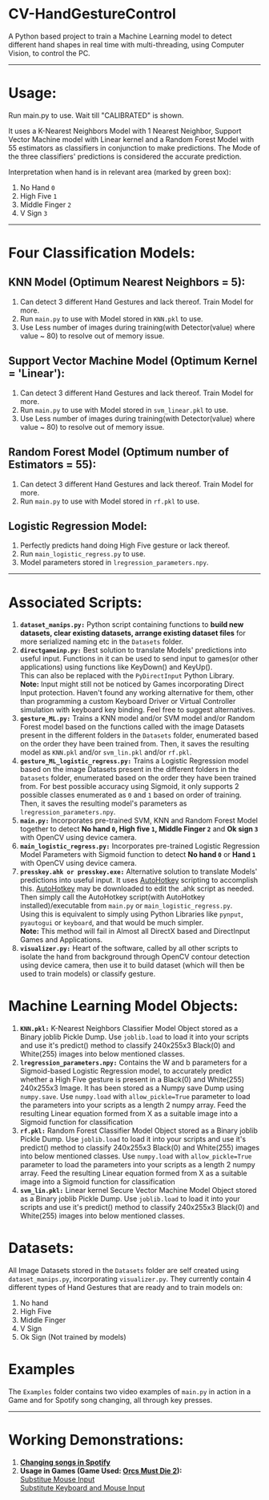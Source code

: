 # CV-HandGestureControl
A Python based project to train a Machine Learning model to detect different hand shapes in real time with multi-threading, using Computer Vision, to control the PC.

---

# Usage:
Run main.py to use. Wait till "CALIBRATED" is shown.

It uses a K-Nearest Neighbors Model with 1 Nearest Neighbor, Support Vector Machine model with Linear kernel and a Random Forest Model with 55 estimators as classifiers in conjunction to make predictions.
The Mode of the three classifiers' predictions is considered the accurate prediction.

Interpretation when hand is in relevant area (marked by green box):
1. No Hand `0` 
2. High Five `1`
3. Middle Finger `2`
4. V Sign `3`

---

# Four Classification Models:

KNN Model (Optimum Nearest Neighbors = 5): 
--
1. Can detect 3 different Hand Gestures and lack thereof. Train Model for more.
2. Run `main.py` to use with Model stored in `KNN.pkl` to use.
3. Use Less number of images during training(with Detector(value) where value ~ 80) to resolve out of memory issue.

Support Vector Machine Model (Optimum Kernel = 'Linear'):
--
1. Can detect 3 different Hand Gestures and lack thereof. Train Model for more.
2. Run `main.py` to use with Model stored in `svm_linear.pkl` to use.
3. Use Less number of images during training(with Detector(value) where value ~ 80) to resolve out of memory issue.

Random Forest Model (Optimum number of Estimators = 55):
--
1. Can detect 3 different Hand Gestures and lack thereof. Train Model for more.
2. Run `main.py` to use with Model stored in `rf.pkl` to use.

Logistic Regression Model:
--
1. Perfectly predicts hand doing High Five gesture or lack thereof.
2. Run `main_logistic_regress.py` to use.
3. Model parameters stored in `lregression_parameters.npy`.


---
# Associated Scripts:
1. **`dataset_manips.py:`** Python script containing functions to **build new datasets, clear existing datasets, arrange existing dataset files** for more serialized naming etc in the `Datasets` folder.
2. **`directgameinp.py:`** Best solution to translate Models' predictions into useful input. Functions in it can be used to send input to games(or other applications) using functions like KeyDown() and KeyUp().\
  This can also be replaced with the `PyDirectInput` Python Library.\
**Note:** Input might still not be noticed by Games incorporating Direct Input protection. Haven't found any working alternative for them, other than programming a custom Keyboard Driver or Virtual Controller simulation with keyboard key binding. Feel free to suggest alternatives.
3. **`gesture_ML.py:`** Trains a KNN model and/or SVM model and/or Random Forest model based on the functions called with the image Datasets present in the different folders in the `Datasets` folder, enumerated based on the order they have been trained from. Then, it saves the resulting model as `KNN.pkl` and/or `svm_lin.pkl` and/or `rf.pkl`.
4. **`gesture_ML_logistic_regress.py:`** Trains a Logistic Regression model based on the image Datasets present in the different folders in the `Datasets` folder, enumerated based on the order they have been trained from. For best possible accuracy using Sigmoid, it only supports 2 possible classes enumerated as `0` and `1` based on order of training. Then, it saves the resulting model's parameters as `lregression_parameters.npy`. 
5. **`main.py:`** Incorporates pre-trained SVM, KNN and Random Forest Model together to detect **No hand `0`, High five `1`, Middle Finger `2`** and **Ok sign `3`** with OpenCV using device camera.
6. **`main_logistic_regress.py:`** Incorporates pre-trained Logistic Regression Model Parameters with Sigmoid function to detect **No hand `0`** or **Hand `1`** with OpenCV using device camera.
7. **`presskey.ahk or presskey.exe:`** Alternative solution to translate Models' predictions into useful input. It uses [AutoHotkey](https://www.autohotkey.com/docs/Tutorial.htm) scripting to accomplish this. [AutoHotkey](https://www.autohotkey.com/) may be downloaded to edit the .ahk script as needed. Then simply call the AutoHotkey script(with AutoHotkey installed)/executable from `main.py` or `main_logistic_regress.py`.\
 Using this is equivalent to simply using Python Libraries like `pynput`, `pyautogui` or `keyboard`, and that would be much simpler.\
**Note:** This method will fail in Almost all DirectX based and DirectInput Games and Applications.
8. **`visualizer.py:`** Heart of the software, called by all other scripts to isolate the hand from background through OpenCV contour detection using device camera, then use it to build dataset (which will then be used to train models) or classify gesture.

# Machine Learning Model Objects:
1. **`KNN.pkl:`** K-Nearest Neighbors Classifier Model Object stored as a Binary joblib Pickle Dump. Use `joblib.load` to load it into your scripts and use it's predict() method to classify 240x255x3 Black(0) and White(255) images into below mentioned classes.
2. **`lregression_parameters.npy:`** Contains the W and b parameters for a Sigmoid-based Logistic Regression model, to accurately predict whether a High Five gesture is present in a Black(0) and White(255) 240x255x3 Image. It has been stored as a Numpy save Dump using `numpy.save`. Use `numpy.load` with `allow_pickle=True` parameter to load the parameters into your scripts as a length 2 numpy array. Feed the resulting Linear equation formed from X as a suitable image into a Sigmoid function for classification
3. **`rf.pkl:`** Random Forest Classifier Model Object stored as a Binary joblib Pickle Dump. Use `joblib.load` to load it into your scripts and use it's predict() method to classify 240x255x3 Black(0) and White(255) images into below mentioned classes. Use `numpy.load` with `allow_pickle=True` parameter to load the parameters into your scripts as a length 2 numpy array. Feed the resulting Linear equation formed from X as a suitable image into a Sigmoid function for classification
4. **`svm_lin.pkl:`** Linear kernel Secure Vector Machine Model Object stored as a Binary joblib Pickle Dump. Use `joblib.load` to load it into your scripts and use it's predict() method to classify 240x255x3 Black(0) and White(255) images into below mentioned classes.
 
# Datasets:
All Image Datasets stored in the `Datasets` folder are self created using `dataset_manips.py`, incorporating `visualizer.py`. They currently contain 4 different types of Hand Gestures that are ready and to train models on:
1. No hand
2. High Five
3. Middle Finger
4. V Sign
5. Ok Sign (Not trained by models)

# Examples
The `Examples` folder contains two video examples of `main.py` in action in a Game and for Spotify song changing, all through key presses. 

---
# Working Demonstrations:
1. **[Changing songs in Spotify](https://github.com/Dhi13man/CV-HandGestureControl/blob/master/cvgesture.mp4)**
1. **Usage in Games (Game Used: [Orcs Must Die 2](https://store.steampowered.com/app/201790/Orcs_Must_Die_2/)):**\
[Substitue Mouse Input](https://github.com/Dhi13man/CV-HandGestureControl/raw/master/Examples/cvgesture1.mp4)\
[Substitute Keyboard and Mouse Input](https://github.com/Dhi13man/CV-HandGestureControl/raw/master/Examples/cvgesture2.mp4)
